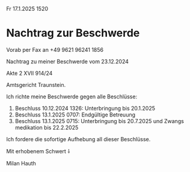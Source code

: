 Fr 17.1.2025 1520

# Nachtrag zur Beschwerde

Vorab per Fax an
+49 9621 96241 1856

Nachtrag zu meiner Beschwerde
vom 23.12.2024

Akte 2 XVII 914/24

Amtsgericht Traunstein.

Ich richte meine Beschwerde
gegen alle Beschlüsse:

1. Beschluss 10.12.2024 1326:
Unterbringung bis 20.1.2025
2. Beschluss 13.1.2025 0707:
Endgültige Betreuung
3. Beschluss 13.1.2025 0715:
Unterbringung bis 20.7.2025 und
Zwangs medikation bis 22.2.2025

Ich fordere die sofortige Aufhebung
all dieser Beschlüsse.

Mit erhobenem Schwert ⸸

Milan Hauth